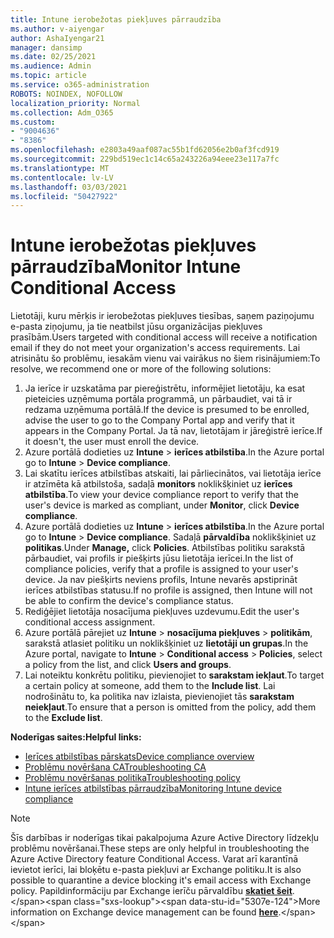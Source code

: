 ```yaml
---
title: Intune ierobežotas piekļuves pārraudzība
ms.author: v-aiyengar
author: AshaIyengar21
manager: dansimp
ms.date: 02/25/2021
ms.audience: Admin
ms.topic: article
ms.service: o365-administration
ROBOTS: NOINDEX, NOFOLLOW
localization_priority: Normal
ms.collection: Adm_O365
ms.custom:
- "9004636"
- "8386"
ms.openlocfilehash: e2803a49aaf087ac55b1fd62056e2b0af3fcd919
ms.sourcegitcommit: 229bd519ec1c14c65a243226a94eee23e117a7fc
ms.translationtype: MT
ms.contentlocale: lv-LV
ms.lasthandoff: 03/03/2021
ms.locfileid: "50427922"
---
```

# <a name="monitor-intune-conditional-access"></a><span data-ttu-id="5307e-102">Intune ierobežotas piekļuves pārraudzība</span><span class="sxs-lookup"><span data-stu-id="5307e-102">Monitor Intune Conditional Access</span></span>

<span data-ttu-id="5307e-103">Lietotāji, kuru mērķis ir ierobežotas piekļuves tiesības, saņem paziņojumu e-pasta ziņojumu, ja tie neatbilst jūsu organizācijas piekļuves prasībām.</span><span class="sxs-lookup"><span data-stu-id="5307e-103">Users targeted with conditional access will receive a notification email if they do not meet your organization's access requirements.</span></span> <span data-ttu-id="5307e-104">Lai atrisinātu šo problēmu, iesakām vienu vai vairākus no šiem risinājumiem:</span><span class="sxs-lookup"><span data-stu-id="5307e-104">To resolve, we recommend one or more of the following solutions:</span></span>

1. <span data-ttu-id="5307e-105">Ja ierīce ir uzskatāma par piereģistrētu, informējiet lietotāju, ka esat pieteicies uzņēmuma portāla programmā, un pārbaudiet, vai tā ir redzama uzņēmuma portālā.</span><span class="sxs-lookup"><span data-stu-id="5307e-105">If the device is presumed to be enrolled, advise the user to go to the Company Portal app and verify that it appears in the Company Portal.</span></span> <span data-ttu-id="5307e-106">Ja tā nav, lietotājam ir jāreģistrē ierīce.</span><span class="sxs-lookup"><span data-stu-id="5307e-106">If it doesn't, the user must enroll the device.</span></span>
1. <span data-ttu-id="5307e-107">Azure portālā dodieties uz **Intune**  >  **ierīces atbilstība**.</span><span class="sxs-lookup"><span data-stu-id="5307e-107">In the Azure portal go to **Intune** > **Device compliance**.</span></span> 
1. <span data-ttu-id="5307e-108">Lai skatītu ierīces atbilstības atskaiti, lai pārliecinātos, vai lietotāja ierīce ir atzīmēta kā atbilstoša, sadaļā **monitors** noklikšķiniet uz **ierīces atbilstība**.</span><span class="sxs-lookup"><span data-stu-id="5307e-108">To view your device compliance report to verify that the user's device is marked as compliant, under **Monitor**, click **Device compliance**.</span></span>
1. <span data-ttu-id="5307e-109">Azure portālā dodieties uz **Intune**  >  **ierīces atbilstība**.</span><span class="sxs-lookup"><span data-stu-id="5307e-109">In the Azure portal go to **Intune** > **Device compliance**.</span></span> <span data-ttu-id="5307e-110">Sadaļā **pārvaldība** noklikšķiniet uz **politikas**.</span><span class="sxs-lookup"><span data-stu-id="5307e-110">Under **Manage,** click **Policies**.</span></span> <span data-ttu-id="5307e-111">Atbilstības politiku sarakstā pārbaudiet, vai profils ir piešķirts jūsu lietotāja ierīcei.</span><span class="sxs-lookup"><span data-stu-id="5307e-111">In the list of compliance policies, verify that a profile is assigned to your user's device.</span></span> <span data-ttu-id="5307e-112">Ja nav piešķirts neviens profils, Intune nevarēs apstiprināt ierīces atbilstības statusu.</span><span class="sxs-lookup"><span data-stu-id="5307e-112">If no profile is assigned, then Intune will not be able to confirm the device's compliance status.</span></span>
1. <span data-ttu-id="5307e-113">Rediģējiet lietotāja nosacījuma piekļuves uzdevumu.</span><span class="sxs-lookup"><span data-stu-id="5307e-113">Edit the user's conditional access assignment.</span></span>
1. <span data-ttu-id="5307e-114">Azure portālā pārejiet uz **Intune**  >  **nosacījuma piekļuves**  >  **politikām**, sarakstā atlasiet politiku un noklikšķiniet uz **lietotāji un grupas**.</span><span class="sxs-lookup"><span data-stu-id="5307e-114">In the Azure portal, navigate to **Intune** > **Conditional access** > **Policies**, select a policy from the list, and click **Users and groups**.</span></span>
1. <span data-ttu-id="5307e-115">Lai noteiktu konkrētu politiku, pievienojiet to **sarakstam iekļaut**.</span><span class="sxs-lookup"><span data-stu-id="5307e-115">To target a certain policy at someone, add them to the **Include list**.</span></span> <span data-ttu-id="5307e-116">Lai nodrošinātu to, ka politika nav izlaista, pievienojiet tās **sarakstam neiekļaut**.</span><span class="sxs-lookup"><span data-stu-id="5307e-116">To ensure that a person is omitted from the policy, add them to the **Exclude list**.</span></span>

<span data-ttu-id="5307e-117">**Noderīgas saites:**</span><span class="sxs-lookup"><span data-stu-id="5307e-117">**Helpful links:**</span></span>

- [<span data-ttu-id="5307e-118">Ierīces atbilstības pārskats</span><span class="sxs-lookup"><span data-stu-id="5307e-118">Device compliance overview</span></span>](https://docs.microsoft.com/intune/device-compliance-get-started)
- [<span data-ttu-id="5307e-119">Problēmu novēršana CA</span><span class="sxs-lookup"><span data-stu-id="5307e-119">Troubleshooting CA</span></span>](https://docs.microsoft.com/intune/troubleshoot-conditional-access)
- [<span data-ttu-id="5307e-120">Problēmu novēršanas politika</span><span class="sxs-lookup"><span data-stu-id="5307e-120">Troubleshooting policy</span></span>](https://docs.microsoft.com/intune/troubleshoot-policies-in-microsoft-intune)
- [<span data-ttu-id="5307e-121">Intune ierīces atbilstības pārraudzība</span><span class="sxs-lookup"><span data-stu-id="5307e-121">Monitoring Intune device compliance</span></span>](https://docs.microsoft.com/intune/compliance-policy-monitor)

> [!NOTE]
> <span data-ttu-id="5307e-122">Šīs darbības ir noderīgas tikai pakalpojuma Azure Active Directory līdzekļu problēmu novēršanai.</span><span class="sxs-lookup"><span data-stu-id="5307e-122">These steps are only helpful in troubleshooting the Azure Active Directory feature Conditional Access.</span></span> <span data-ttu-id="5307e-123">Varat arī karantīnā ievietot ierīci, lai bloķētu e-pasta piekļuvi ar Exchange politiku.</span><span class="sxs-lookup"><span data-stu-id="5307e-123">It is also possible to quarantine a device blocking it's email access with Exchange policy.</span></span> <span data-ttu-id="5307e-124">Papildinformāciju par Exchange ierīču pārvaldību [**skatiet šeit**](https://docs.microsoft.com/previous-versions/office/exchange-server-2010/ff959225(v=exchg.141)).</span><span class="sxs-lookup"><span data-stu-id="5307e-124">More information on Exchange device management can be found [**here**](https://docs.microsoft.com/previous-versions/office/exchange-server-2010/ff959225(v=exchg.141)).</span></span>
